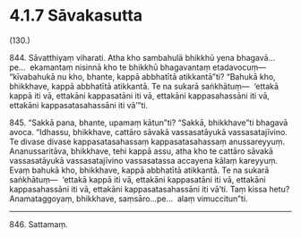 

# 4.1.7 Sāvakasutta




(130.)

844\. Sāvatthiyaṃ viharati. Atha kho sambahulā bhikkhū yena bhagavā…pe…  ekamantaṃ nisinnā kho te bhikkhū bhagavantaṃ etadavocuṃ—  “kīvabahukā nu kho, bhante, kappā abbhatītā atikkantā”ti? “Bahukā kho, bhikkhave, kappā abbhatītā atikkantā. Te na sukarā saṅkhātuṃ—  ‘ettakā kappā iti vā, ettakāni kappasatāni iti vā, ettakāni kappasahassāni iti vā, ettakāni kappasatasahassāni iti vā’”ti.

845\. “Sakkā pana, bhante, upamaṃ kātun”ti? “Sakkā, bhikkhave”ti bhagavā avoca. “Idhassu, bhikkhave, cattāro sāvakā vassasatāyukā vassasatajīvino. Te divase divase kappasatasahassaṃ kappasatasahassaṃ anussareyyuṃ. Ananussaritāva, bhikkhave, tehi kappā assu, atha kho te cattāro sāvakā vassasatāyukā vassasatajīvino vassasatassa accayena kālaṃ kareyyuṃ. Evaṃ bahukā kho, bhikkhave, kappā abbhatītā atikkantā. Te na sukarā saṅkhātuṃ—  ‘ettakā kappā iti vā, ettakāni kappasatāni iti vā, ettakāni kappasahassāni iti vā, ettakāni kappasatasahassāni iti vā’ti. Taṃ kissa hetu? Anamataggoyaṃ, bhikkhave, saṃsāro…pe…  alaṃ vimuccitun”ti.

---

846\. Sattamaṃ.





